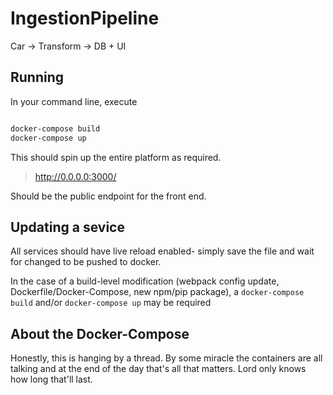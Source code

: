 # IngestionPipeline
Car -> Transform -> DB + UI

## Running

In your command line, execute

```bash

docker-compose build
docker-compose up

```

This should spin up the entire platform as required.

> http://0.0.0.0:3000/

Should be the public endpoint for the front end.

## Updating a sevice

All services should have live reload enabled- simply save the file and wait for changed to be pushed to docker.

In the case of a build-level modification (webpack config update, Dockerfile/Docker-Compose, new npm/pip package), a `docker-compose build` and/or `docker-compose up` may be required

## About the Docker-Compose

Honestly, this is hanging by a thread. By some miracle the containers are all talking and at the end of the day that's all that matters. Lord only knows how long that'll last.